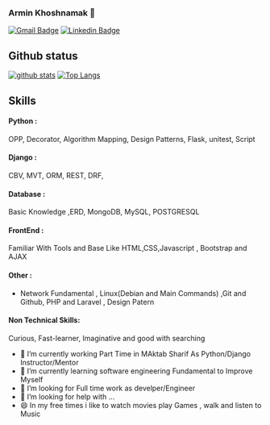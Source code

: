 ### Armin Khoshnamak 🐙


[![Gmail Badge](https://img.shields.io/badge/-armin.khoshnamk@gmail.com-c14438?style=flat&logo=Gmail&logoColor=white&link=mailto:armin.khoshnamak@gmail.com)](mailto:armin.khoshnamak@gmail.com)
[![Linkedin Badge](https://img.shields.io/badge/-armin%20khoshnamak-0072b1?style=flat&logo=Linkedin&logoColor=white&link=armin-khoshnamak)](https://www.linkedin.com/in/armin-khoshnamak-13b276195/) 
</p>

## Github status
[![github stats](https://github-readme-stats.vercel.app/api?username=arminnacl)](https://github.com/anuraghazra/github-readme-stats) 
[![Top Langs](https://github-readme-stats.vercel.app/api/top-langs/?username=arminnacl&layout=compact)](https://github.com/arminnacl/github-readme-stats)

## Skills
 #### Python :
 OPP, Decorator, Algorithm Mapping, Design Patterns, Flask, unitest, Script
#### Django  :
CBV, MVT, ORM, REST, DRF,
#### Database :
Basic Knowledge ,ERD, MongoDB, MySQL, POSTGRESQL
#### FrontEnd : 
Familiar With Tools and Base Like HTML,CSS,Javascript , Bootstrap and AJAX
#### Other :
- Network Fundamental , Linux(Debian and Main Commands) ,Git and Github, 
	PHP and Laravel , Design Patern
#### Non Technical Skills:
Curious, Fast-learner, Imaginative and good with searching 



- 🔭 I’m currently working Part Time in MAktab Sharif As Python/Django Instructor/Mentor
- 🌱 I’m currently learning software engineering Fundamental to Improve Myself
- 👯 I’m looking for Full time work as develper/Engineer
- 🤔 I’m looking for help with ...
- 😄 In my free times i like to watch movies play Games , walk and listen to Music 

